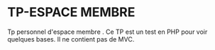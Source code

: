 # TP-ESPACE MEMBRE
Tp personnel d'espace membre .
Ce TP est un test en PHP pour voir quelques bases. 
Il ne contient pas de MVC.
